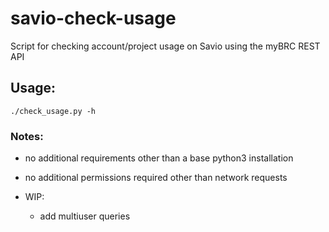 # savio-check-usage
Script for checking account/project usage on Savio using the myBRC REST API


## Usage:
`./check_usage.py -h`

### Notes:
- no additional requirements other than a base python3 installation
- no additional permissions required other than network requests

- WIP:
  - add multiuser queries
